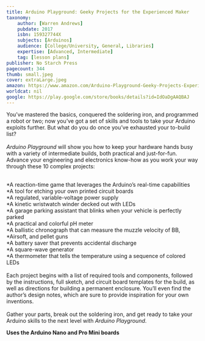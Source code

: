 ```yaml
---
title: Arduino Playground: Geeky Projects for the Experienced Maker
taxonomy:
	author: [Warren Andrews]
	pubdate: 2017
	isbn: 159327744X
	subjects: [Arduinos]
	audience: [College/University, General, Libraries]
	expertise: [Advanced, Intermediate]
	tag: [lesson plans]
publisher: No Starch Press
pagecount: 344
thumb: small.jpeg
cover: extraLarge.jpeg
amazon: https://www.amazon.com/Arduino-Playground-Geeky-Projects-Experienced/dp/159327744X/ref=sr_1_1?s=books&ie=UTF8&qid=1541655140&sr=1-1&keywords=Arduino+Playground&dpID=51HyAc8oCoL&preST=_SX218_BO1,204,203,200_QL40_&dpSrc=srch
worldcat: nil
google: https://play.google.com/store/books/details?id=IdOaDgAAQBAJ
---
```

<p>You’ve mastered the basics, conquered the soldering iron, and programmed a robot or two; now you’ve got a set of skills and tools to take your Arduino exploits further. But what do you do once you’ve exhausted your to-build list?<br><br><i>Arduino Playground</i> will show you how to keep your hardware hands busy with a variety of intermediate builds, both practical and just-for-fun. Advance your engineering and electronics know-how as you work your way through these 10 complex projects:</p><p><br>*A reaction-time game that leverages the Arduino’s real-time capabilities<br>*A tool for etching your own printed circuit boards<br>*A regulated, variable-voltage power supply<br>*A kinetic wristwatch winder decked out with LEDs<br>*A garage parking assistant that blinks when your vehicle is perfectly parked<br>*A practical and colorful pH meter<br>*A ballistic chronograph that can measure the muzzle velocity of BB, *Airsoft, and pellet guns<br>*A battery saver that prevents accidental discharge<br>*A square-wave generator<br>*A thermometer that tells the temperature using a sequence of colored LEDs<br><br>Each project begins with a list of required tools and components, followed by the instructions, full sketch, and circuit board templates for the build, as well as directions for building a permanent enclosure. You’ll even find the author’s design notes, which are sure to provide inspiration for your own inventions.<br><br>Gather your parts, break out the soldering iron, and get ready to take your Arduino skills to the next level with <i>Arduino Playground</i>.</p><b>Uses the Arduino Nano and Pro Mini boards</b>